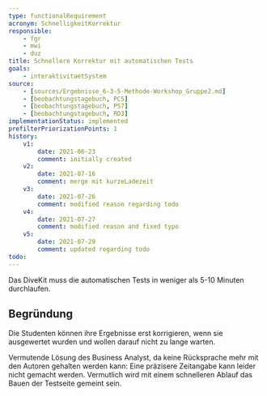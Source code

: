 ```yaml
---
type: functionalRequirement
acronym: SchnelligkeitKorrektur
responsible: 
    - fgr
    - mwi
    - duz
title: Schnellere Korrektur mit automatischen Tests
goals: 
    - interaktivitaetSystem
source:
    - [sources/Ergebnisse_6-3-5-Methode-Workshop_Gruppe2.md]
    - [beobachtungstagebuch, PC5]
    - [beobachtungstagebuch, PS7]
    - [beobachtungstagebuch, RD3]
implementationStatus: implemented
prefilterPriorizationPoints: 1
history:
    v1:
        date: 2021-06-23
        comment: initially created
    v2:
        date: 2021-07-16
        comment: merge mit kurzeLadezeit
    v3:
        date: 2021-07-26
        comment: modified reason regarding todo
    v4:
        date: 2021-07-27
        comment: modified reason and fixed typo
    v5:
        date: 2021-07-29
        comment: updated regarding todo   
todo:
---
```


Das DiveKit muss die automatischen Tests in weniger als 5-10 Minuten durchlaufen.

## Begründung

Die Studenten können ihre Ergebnisse erst korrigieren, wenn sie ausgewertet wurden und wollen darauf nicht zu lange warten.

Vermutende Lösung des Business Analyst, da keine Rücksprache mehr mit den Autoren gehalten werden kann: Eine präzisere Zeitangabe kann leider nicht gemacht werden. Vermutlich wird mit einem schnelleren Ablauf das Bauen der Testseite gemeint sein.
